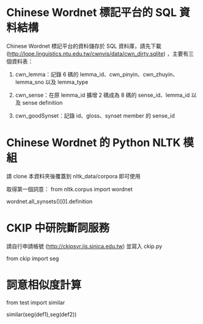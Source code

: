 Chinese Wordnet 標記平台的 SQL 資料結構
=======
Chinese Wordnet 標記平台的資料儲存於 SQL 資料庫，請先下載 (http://lope.linguistics.ntu.edu.tw/cwnvis/data/cwn_dirty.sqlite) ，主要有三個資料表：

1. cwn_lemma：記錄 6 碼的 lemma_id、cwn_pinyin、cwn_zhuyin、lemma_sno 以及 lemma_type

2. cwn_sense：在原 lemma_id 擴增 2 碼成為 8 碼的 sense_id、lemma_id 以及 sense definition

3. cwn_goodSynset：記錄 id、gloss、synset member 的 sense_id

Chinese Wordnet 的 Python NLTK 模組
======
請 clone 本資料夾後覆蓋到 nltk_data/corpora 即可使用

取得第一個詞意：
from nltk.corpus import wordnet

wordnet.all_synsets()[0].definition

CKIP 中研院斷詞服務
======
請自行申請帳號 (http://ckipsvr.iis.sinica.edu.tw) 並寫入 ckip.py

from ckip import seg

詞意相似度計算
======
from test import similar

similar(seg(def1),seg(def2))
